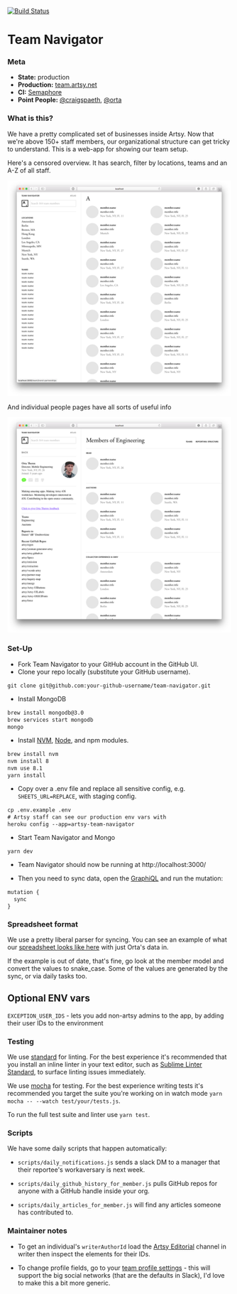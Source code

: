 [![Build Status](https://semaphoreci.com/api/v1/projects/94083eb0-a44a-4b7a-a4be-56ddc5758ac4/560485/badge.svg)](https://semaphoreci.com/artsy-it/team-navigator)

# Team Navigator

### Meta
* __State:__ production
* __Production:__ [team.artsy.net](https://team.artsy.net/)
* __CI:__ [Semaphore](https://semaphoreci.com/artsy-it/team-navigator)
* __Point People:__ [@craigspaeth](https://github.com/craigspaeth), [@orta](https://github.com/orta)

### What is this?

We have a pretty complicated set of businesses inside Artsy. Now that we're above 150+ staff members, our organizational structure can get tricky to understand. This is a web-app for showing our team setup.

Here's a censored overview. It has search, filter by locations, teams and an A-Z of all staff.

![./screenshots/overview.png](./screenshots/overview.png)

And individual people pages have all sorts of useful info

![./screenshots/member.png](./screenshots/member.png)

### Set-Up

- Fork Team Navigator to your GitHub account in the GitHub UI.
- Clone your repo locally (substitute your GitHub username).
```
git clone git@github.com:your-github-username/team-navigator.git
```
- Install MongoDB
```
brew install mongodb@3.0
brew services start mongodb
mongo
```
- Install [NVM](https://github.com/creationix/nvm), [Node](https://nodejs.org/en/), and npm modules.
```
brew install nvm
nvm install 8
nvm use 8.1
yarn install
```
- Copy over a .env file and replace all sensitive config, e.g. `SHEETS_URL=REPLACE`,
with staging config.
```
cp .env.example .env
# Artsy staff can see our production env vars with
heroku config --app=artsy-team-navigator
```
- Start Team Navigator and Mongo
```
yarn dev
```
- Team Navigator should now be running at http://localhost:3000/

- Then you need to sync data, open the [GraphiQL](http://localhost:3000/api?query=mutation%20%7B%0A%20%20sync%0A%7D) and run the mutation:

```
mutation {
  sync
}
```

### Spreadsheet format

We use a pretty liberal parser for syncing. You can see an example of what our [spreadsheet looks like here](https://docs.google.com/spreadsheets/d/1tF5p0e_Nevgb6kZywnDQaQCQ1CW8XY233b-llt2L5sY/edit?usp=sharing) with just Orta's data in.

If the example is out of date, that's fine, go look at the member model and convert the values to snake_case. Some of the values are generated by the sync, or via daily tasks too.

## Optional ENV vars

`EXCEPTION_USER_IDS` - lets you add non-artsy admins to the app, by adding their user IDs to the environment

### Testing

We use [standard](https://github.com/feross/standard) for linting. For the best experience it's recommended that you install an inline linter in your text editor, such as [Sublime Linter Standard](https://github.com/Flet/SublimeLinter-contrib-standard), to surface linting issues immediately.

We use [mocha](https://mochajs.org/) for testing. For the best experience writing tests it's recommended you target the suite you're working on in watch mode `yarn mocha -- --watch test/your/tests.js`.

To run the full test suite and linter use `yarn test`.

### Scripts

We have some daily scripts that happen automatically:

* `scripts/daily_notifications.js` sends a slack DM to a manager that their reportee's workaversary is next week.

* `scripts/daily_github_history_for_member.js` pulls GitHub repos for anyone with a GitHub handle inside your org.

* `scripts/daily_articles_for_member.js` will find any articles someone has contributed to.


### Maintainer notes

* To get an individual's `writerAuthorId` load the [Artsy Editorial](https://writer.artsy.net/settings/channels/5759e3efb5989e6f98f77993/edit) channel in writer then inspect the elements for their IDs.

* To change profile fields, go to your [team profile settings](https://artsy.slack.com/customize/profile) - this will support the big social networks (that are the defaults in Slack), I'd love to make this a bit more generic. 
